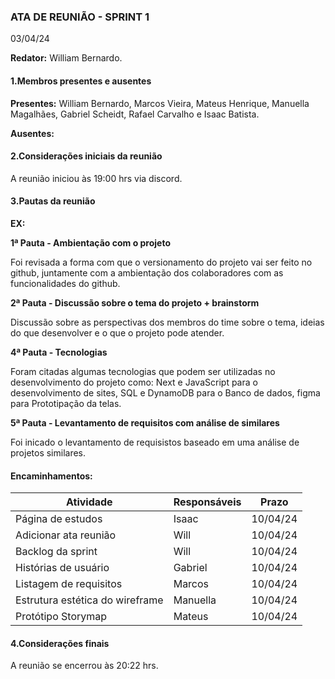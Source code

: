 ### ATA DE REUNIÃO - SPRINT 1
03/04/24

**Redator:** William Bernardo.

#### 1.Membros presentes e ausentes

**Presentes:** William Bernardo, Marcos Vieira, Mateus Henrique, Manuella Magalhães, Gabriel Scheidt, Rafael Carvalho e Isaac Batista.

**Ausentes:** 

#### 2.Considerações iniciais da reunião

A reunião iniciou às 19:00 hrs via discord.

#### 3.Pautas da reunião

**EX:**

**1ª Pauta - Ambientação com o projeto**

Foi revisada a forma com que o versionamento do projeto vai ser feito no github, juntamente com a ambientação dos colaboradores com as funcionalidades do github.

**2ª Pauta - Discussão sobre o tema do projeto + brainstorm**

Discussão sobre as perspectivas dos membros do time sobre o tema, ideias do que desenvolver e o que o projeto pode atender.

**4ª Pauta - Tecnologias**

Foram citadas algumas tecnologias que podem ser utilizadas no desenvolvimento do projeto como: Next e JavaScript para o desenvolvimento de sites, SQL e DynamoDB para o Banco de dados, figma para Prototipação da telas.

**5ª Pauta - Levantamento de requisitos com análise de similares**

Foi inicado o levantamento de requisistos baseado em uma análise de projetos similares.


#### Encaminhamentos:

| Atividade                            | Responsáveis | Prazo   |
|--------------------------------------|--------------|---------|
| Página de estudos                    |    Isaac     |10/04/24 |
| Adicionar ata reunião                |     Will     |10/04/24 |
| Backlog da sprint                    |     Will     |10/04/24 |
| Histórias de usuário                 |    Gabriel   |10/04/24 |
| Listagem de requisitos               |    Marcos    |10/04/24 |
| Estrutura estética do wireframe      |   Manuella   |10/04/24 |
| Protótipo Storymap                   |    Mateus    |10/04/24 |


#### 4.Considerações finais

A reunião se encerrou às 20:22 hrs.